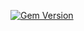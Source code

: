 [![Gem Version](https://badge.fury.io/rb/ember-auth-strategy-dummy-rails.png)](http://badge.fury.io/rb/ember-auth-strategy-dummy-rails)
